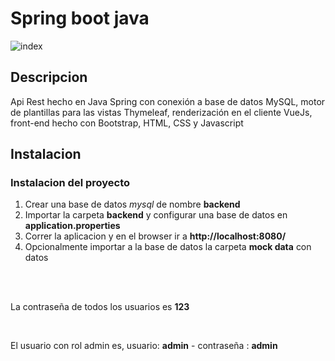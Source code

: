 # Spring boot java

![index](https://user-images.githubusercontent.com/52612929/115919845-c20dfb80-a44f-11eb-959f-9270ba1cdff4.png)
<br>
## Descripcion
Api Rest hecho en Java Spring con conexión a base de datos MySQL, motor de plantillas para las vistas Thymeleaf, renderización en el cliente VueJs, front-end hecho con Bootstrap, HTML, CSS y Javascript

## Instalacion

### Instalacion del proyecto
1. Crear una base de datos *mysql* de nombre **backend**
2. Importar la carpeta **backend** y configurar una base de datos en **application.properties**
3. Correr la aplicacion y en el browser ir a **http://localhost:8080/**
4. Opcionalmente importar a la base de datos la carpeta **mock data** con datos
<br>
<br>


La contraseña de todos los usuarios es **123**

<br>

El usuario con rol admin es, usuario: **admin** - contraseña : **admin**
